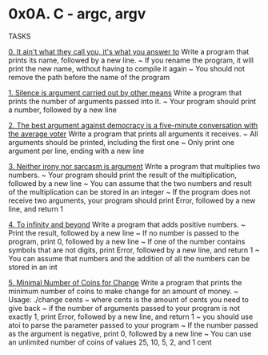 # 0x0A. C - argc, argv

TASKS
		
[0. It ain't what they call you, it's what you answer to](0-whatsmyname.c)
Write a program that prints its name, followed by a new line.
~ If you rename the program, it will print the new name, without having to compile it again
~ You should not remove the path before the name of the program

[1. Silence is argument carried out by other means](1-args.c)
Write a program that prints the number of arguments passed into it.
~ Your program should print a number, followed by a new line

[2. The best argument against democracy is a five-minute conversation with the average voter](2-args.c)
Write a program that prints all arguments it receives.
~ All arguments should be printed, including the first one
~ Only print one argument per line, ending with a new line

[3. Neither irony nor sarcasm is argument](3-mul.c)
Write a program that multiplies two numbers.
~ Your program should print the result of the multiplication, followed by a new line
~ You can assume that the two numbers and result of the multiplication can be stored in an integer
~ If the program does not receive two arguments, your program should print Error, followed by a new line, and return 1

[4. To infinity and beyond](4-add.c)
Write a program that adds positive numbers.
~ Print the result, followed by a new line
~ If no number is passed to the program, print 0, followed by a new line
~ If one of the number contains symbols that are not digits, print Error, followed by a new line, and return 1
~ You can assume that numbers and the addition of all the numbers can be stored in an int

[5. Minimal Number of Coins for Change](100-change.c)
Write a program that prints the minimum number of coins to make change for an amount of money.
~ Usage: ./change cents
~ where cents is the amount of cents you need to give back
~ if the number of arguments passed to your program is not exactly 1, print Error, followed by a new line, and return 1
~ you should use atoi to parse the parameter passed to your program
~ If the number passed as the argument is negative, print 0, followed by a new line
~ You can use an unlimited number of coins of values 25, 10, 5, 2, and 1 cent
